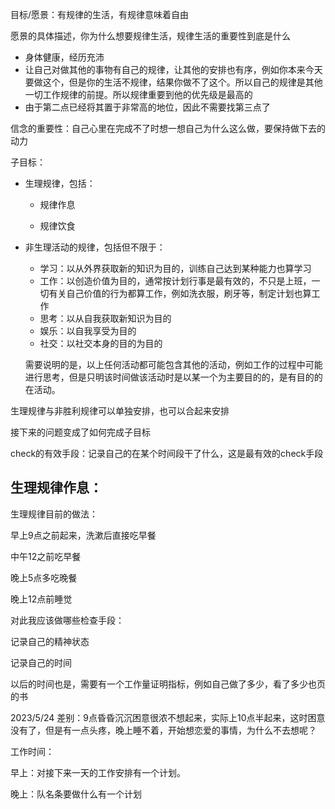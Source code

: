 目标/愿景：有规律的生活，有规律意味着自由

愿景的具体描述，你为什么想要规律生活，规律生活的重要性到底是什么

- 身体健康，经历充沛
- 让自己对做其他的事物有自己的规律，让其他的安排也有序，例如你本来今天要做这个，但是你的生活不规律，结果你做不了这个。所以自己的规律是其他一切工作规律的前提。所以规律重要到他的优先级是最高的
- 由于第二点已经将其置于非常高的地位，因此不需要找第三点了

信念的重要性：自己心里在完成不了时想一想自己为什么这么做，要保持做下去的动力

子目标：

- 生理规律，包括：

  - 规律作息

  - 规律饮食

- 非生理活动的规律，包括但不限于：

  - 学习：以从外界获取新的知识为目的，训练自己达到某种能力也算学习
  - 工作：以创造价值为目的，通常按计划行事是最有效的，不只是上班，一切有关自己价值的行为都算工作，例如洗衣服，刷牙等，制定计划也算工作
  - 思考：以从自我获取新知识为目的
  - 娱乐：以自我享受为目的
  - 社交：以社交本身的目的为目的
  
  需要说明的是，以上任何活动都可能包含其他的活动，例如工作的过程中可能进行思考，但是只明该时间做该活动时是以某一个为主要目的的，是有目的的在活动。

生理规律与非胜利规律可以单独安排，也可以合起来安排

接下来的问题变成了如何完成子目标

check的有效手段：记录自己的在某个时间段干了什么，这是最有效的check手段

## 生理规律作息：

生理规律目前的做法：

早上9点之前起来，洗漱后直接吃早餐

中午12之前吃早餐

晚上5点多吃晚餐

晚上12点前睡觉



对此我应该做哪些检查手段：

记录自己的精神状态

记录自己的时间

以后的时间也是，需要有一个工作量证明指标，例如自己做了多少，看了多少也页的书

2023/5/24 差别：9点昏昏沉沉困意很浓不想起来，实际上10点半起来，这时困意没有了，但是有一点头疼，晚上睡不着，开始想恋爱的事情，为什么不去想呢？



工作时间：

早上：对接下来一天的工作安排有一个计划。

晚上：队名条要做什么有一个计划
